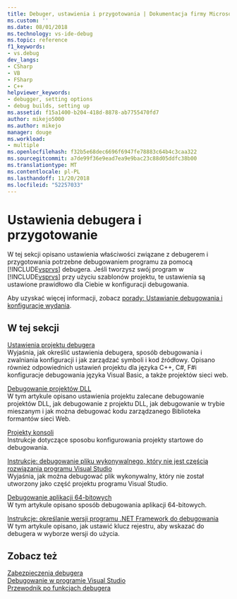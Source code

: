 ```yaml
---
title: Debuger, ustawienia i przygotowania | Dokumentacja firmy Microsoft
ms.custom: ''
ms.date: 08/01/2018
ms.technology: vs-ide-debug
ms.topic: reference
f1_keywords:
- vs.debug
dev_langs:
- CSharp
- VB
- FSharp
- C++
helpviewer_keywords:
- debugger, setting options
- debug builds, setting up
ms.assetid: f15a1400-b204-418d-8878-ab7755470fd7
author: mikejo5000
ms.author: mikejo
manager: douge
ms.workload:
- multiple
ms.openlocfilehash: f32b5e68dec6696f6947fe78883c64b4c3caa322
ms.sourcegitcommit: a7de99f36e9ead7ea9e9bac23c88d05ddfc38b00
ms.translationtype: MT
ms.contentlocale: pl-PL
ms.lasthandoff: 11/20/2018
ms.locfileid: "52257033"
---
```

# <a name="debugger-settings-and-preparation"></a>Ustawienia debugera i przygotowanie
W tej sekcji opisano ustawienia właściwości związane z debugerem i przygotowania potrzebne debugowaniem programu za pomocą [!INCLUDE[vsprvs](../code-quality/includes/vsprvs_md.md)] debugera. Jeśli tworzysz swój program w [!INCLUDE[vsprvs](../code-quality/includes/vsprvs_md.md)] przy użyciu szablonów projektu, te ustawienia są ustawione prawidłowo dla Ciebie w konfiguracji debugowania.  
  
 Aby uzyskać więcej informacji, zobacz [porady: Ustawianie debugowania i konfiguracje wydania](../debugger/how-to-set-debug-and-release-configurations.md).  
  
## <a name="in-this-section"></a>W tej sekcji  
 [Ustawienia projektu debugera](../debugger/debugger-project-settings.md)  
 Wyjaśnia, jak określić ustawienia debugera, sposób debugowania i zwalniania konfiguracji i jak zarządzać symboli i kod źródłowy. Opisano również odpowiednich ustawień projektu dla języka C++, C#, F#i konfiguracje debugowania języka Visual Basic, a także projektów sieci web.  
  
 [Debugowanie projektów DLL](../debugger/debugging-dll-projects.md)  
 W tym artykule opisano ustawienia projektu zalecane debugowanie projektów DLL, jak debugowanie z projektu DLL, jak debugowanie w trybie mieszanym i jak można debugować kodu zarządzanego Biblioteka formantów sieci Web.  
  
 [Projekty konsoli](../debugger/debugging-preparation-console-projects.md)  
 Instrukcje dotyczące sposobu konfigurowania projekty startowe do debugowania.   
  
 [Instrukcje: debugowanie pliku wykonywalnego, który nie jest częścią rozwiązania programu Visual Studio](../debugger/how-to-debug-an-executable-not-part-of-a-visual-studio-solution.md)  
 Wyjaśnia, jak można debugować plik wykonywalny, który nie został utworzony jako część projektu programu Visual Studio.  
  
 [Debugowanie aplikacji 64-bitowych](../debugger/debug-64-bit-applications.md)  
 W tym artykule opisano sposób debugowania aplikacji 64-bitowych.  
  
 [Instrukcje: określanie wersji programu .NET Framework do debugowania](../debugger/how-to-specify-a-dotnet-framework-version-for-debugging.md)  
 W tym artykule opisano, jak ustawić klucz rejestru, aby wskazać do debugera w wyborze wersji do użycia.  
  
## <a name="see-also"></a>Zobacz też  
 [Zabezpieczenia debugera](../debugger/debugger-security.md)  
 [Debugowanie w programie Visual Studio](../debugger/index.md)  
 [Przewodnik po funkcjach debugera](../debugger/debugger-feature-tour.md)